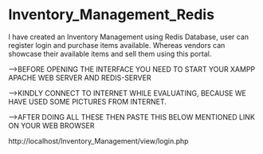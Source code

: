 # Inventory_Management_Redis
I have created an Inventory Management using Redis Database, user can register login and purchase items available. Whereas vendors can showcase their available items and sell them using this portal.

-->BEFORE OPENING THE INTERFACE YOU NEED TO START YOUR XAMPP APACHE WEB SERVER AND REDIS-SERVER

-->KINDLY CONNECT TO INTERNET WHILE EVALUATING, BECAUSE WE HAVE USED SOME PICTURES FROM 
   INTERNET.

-->AFTER DOING ALL THESE THEN PASTE THIS BELOW MENTIONED LINK ON YOUR WEB BROWSER
	
  http://localhost/Inventory_Management/view/login.php
